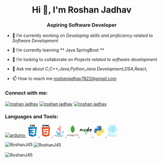 <h1 align="center">Hi 👋, I'm Roshan Jadhav</h1>
<h3 align="center">Aspiring Software Developer</h3>

- 🔭 I’m currently working on *Developing skills and proficiency related to Software Development*

- 🌱 I’m currently learning ** Java SpringBoot **

- 👯 I’m looking to collaborate on *Projects related to software development*

- 💬 Ask me about *C,C++,Java,Python,Java Development,DSA,React,*

- 📫 How to reach me *roshanjadhav7822@gmail.com*

<h3 align="left">Connect with me:</h3>
<p align="left">
<a href="https://www.linkedin.com/in/roshanj45/" target="blank"><img align="center" src="[https://raw.githubusercontent.com/rahuldkjain/github-profile-readme-generator/master/src/images/icons/Social/linked-in-alt.svg](https://img.shields.io/badge/Instagram-%23E4405F.svg?logo=Instagram&logoColor=white)" alt="roshan jadhav" height="30" width="40" /></a>
<a href="https://www.instagram.com/roshan.jadhav1262/?hl=en" target="blank"><img align="center" src="https://raw.githubusercontent.com/rahuldkjain/github-profile-readme-generator/master/src/images/icons/Social/instagram.svg" alt="roshan jadhav" height="30" width="40" /></a>
<a href="https://leetcode.com/u/RoshanJ45/" target="blank"><img align="center" src="https://raw.githubusercontent.com/rahuldkjain/github-profile-readme-generator/master/src/images/icons/Social/leet-code.svg" alt="roshan jadhav" height="30" width="40" /></a>
<!-- <a href="https://auth.geeksforgeeks.org/user/prajwalrahate03" target="blank"><img align="center" src="https://raw.githubusercontent.com/rahuldkjain/github-profile-readme-generator/master/src/images/icons/Social/geeks-for-geeks.svg" alt="prajwalrahate03" height="30" width="40" /></a> -->
</p>

<h3 align="left">Languages and Tools:</h3>
<p align="left"> <a href="https://www.arduino.cc/" target="_blank" rel="noreferrer"> <img src="https://cdn.worldvectorlogo.com/logos/arduino-1.svg" alt="arduino" width="40" height="40"/> </a> <a href="https://www.w3schools.com/css/" target="_blank" rel="noreferrer"> <img src="https://raw.githubusercontent.com/devicons/devicon/master/icons/css3/css3-original-wordmark.svg" alt="css3" width="40" height="40"/> </a> <a href="https://www.w3.org/html/" target="_blank" rel="noreferrer"> <img src="https://raw.githubusercontent.com/devicons/devicon/master/icons/html5/html5-original-wordmark.svg" alt="html5" width="40" height="40"/> </a> <a href="https://www.java.com" target="_blank" rel="noreferrer"> <img src="https://raw.githubusercontent.com/devicons/devicon/master/icons/java/java-original.svg" alt="java" width="40" height="40"/> </a> <a href="https://www.mongodb.com/" target="_blank" rel="noreferrer"> <img src="https://raw.githubusercontent.com/devicons/devicon/master/icons/mongodb/mongodb-original-wordmark.svg" alt="mongodb" width="40" height="40"/> </a> <a href="https://nodejs.org" target="_blank" rel="noreferrer"> <img src="https://raw.githubusercontent.com/devicons/devicon/master/icons/nodejs/nodejs-original-wordmark.svg" alt="nodejs" width="40" height="40"/> </a> <a href="https://www.python.org" target="_blank" rel="noreferrer"> <img src="https://raw.githubusercontent.com/devicons/devicon/master/icons/python/python-original.svg" alt="python" width="40" height="40"/> </a> <a href="https://reactjs.org/" target="_blank" rel="noreferrer"> <img src="https://raw.githubusercontent.com/devicons/devicon/master/icons/react/react-original-wordmark.svg" alt="react" width="40" height="40"/> </a> </p>

<p><img align="left" src="https://github-readme-stats.vercel.app/api/top-langs?username=RoshanJ45&show_icons=true&locale=en&layout=compact" alt="RoshanJ45" /></p>

<p>&nbsp;<img align="center" src="https://github-readme-stats.vercel.app/api?username=RoshanJ45&show_icons=true&locale=en" alt="RoshanJ45" /></p>

<p><img align="center" src="https://github-readme-streak-stats.herokuapp.com/?user=RoshanJ45&" alt="RoshanJ45" /></p>
